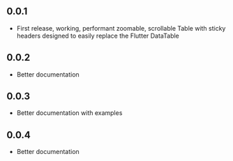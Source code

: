 ## 0.0.1

* First release, working, performant zoomable, scrollable Table with sticky headers designed to easily replace the Flutter DataTable

## 0.0.2
* Better documentation

## 0.0.3
* Better documentation with examples

## 0.0.4
* Better documentation